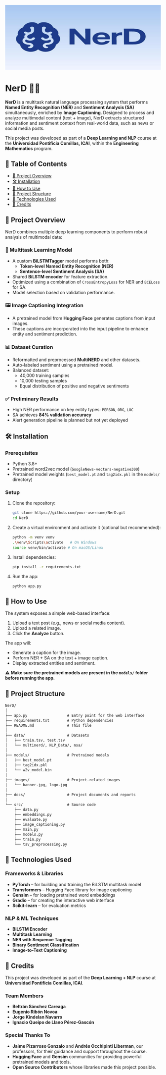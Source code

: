 
![NerD Banner](images/banner.jpg)

# NerD 🧠📸

**NerD** is a multitask natural language processing system that performs **Named Entity Recognition (NER)** and **Sentiment Analysis (SA)** simultaneously, enriched by **Image Captioning**. Designed to process and analyze multimodal content (text + image), NerD extracts structured information and sentiment context from real-world data, such as news or social media posts.

This project was developed as part of a **Deep Learning and NLP** course at the **Universidad Pontificia Comillas, ICAI**, within the **Engineering Mathematics** program.

## 📜 Table of Contents
- [📌 Project Overview](#-project-overview)
- [🛠️ Installation](#️-installation)
- [🚀 How to Use](#-how-to-use)
- [📂 Project Structure](#-project-structure)
- [🧠 Technologies Used](#-technologies-used)
- [🙌 Credits](#-credits)

## 📌 Project Overview

NerD combines multiple deep learning components to perform robust analysis of multimodal data:

### 🔁 Multitask Learning Model
- A custom **BiLSTMTagger** model performs both:
  - **Token-level Named Entity Recognition (NER)**
  - **Sentence-level Sentiment Analysis (SA)**
- Shared **BiLSTM encoder** for feature extraction.
- Optimized using a combination of `CrossEntropyLoss` for NER and `BCELoss` for SA.
- Model selection based on validation performance.

### 🖼️ Image Captioning Integration
- A pretrained model from **Hugging Face** generates captions from input images.
- These captions are incorporated into the input pipeline to enhance entity and sentiment prediction.

### 📊 Dataset Curation
- Reformatted and preprocessed **MultiNERD** and other datasets.
- Auto-labeled sentiment using a pretrained model.
- Balanced dataset:
  - 40,000 training samples
  - 10,000 testing samples
  - Equal distribution of positive and negative sentiments

### ✅ Preliminary Results
- High NER performance on key entity types: `PERSON`, `ORG`, `LOC`
- SA achieves **84% validation accuracy**
- Alert generation pipeline is planned but not yet deployed

## 🛠️ Installation

### Prerequisites
- Python 3.8+
- Pretrained word2vec model (`GoogleNews-vectors-negative300`)
- Pretrained model weights (`best_model.pt` and `tag2idx.pkl` in the `models/` directory)

### Setup

1. Clone the repository:
   ```bash
   git clone https://github.com/your-username/NerD.git
   cd NerD
   ```
   
2. Create a virtual environment and activate it (optional but recommended):
   ```bash
   python -m venv venv
   .\venv\Scripts\activate   # On Windows
   source venv/bin/activate # On macOS/Linux
   ```

3. Install dependencies:
   ```bash
   pip install -r requirements.txt
   ```

4. Run the app:
   ```bash
   python app.py
   ```

## 🚀 How to Use

The system exposes a simple web-based interface:

1. Upload a text post (e.g., news or social media content).
2. Upload a related image.
3. Click the **Analyze** button.

The app will:

- Generate a caption for the image.
- Perform NER + SA on the text + image caption.
- Display extracted entities and sentiment.

⚠️ **Make sure the pretrained models are present in the `models/` folder before running the app.**

## 📂 Project Structure

```plaintext
NerD/
│
├── app.py                  # Entry point for the web interface
├── requirements.txt        # Python dependencies
├── README.md               # This file
│
├── data/                   # Datasets
│   ├── train.tsv, test.tsv
│   └── multinerd/, NLP_Data/, nsa/
│
├── models/                 # Pretrained models
│   ├── best_model.pt
│   ├── tag2idx.pkl
│   └── w2v_model.bin
│
├── images/                 # Project-related images
│   └── banner.jpg, logo.jpg
│
├── docs/                   # Project documents and reports
│
└── src/                    # Source code
    ├── data.py
    ├── embeddings.py
    ├── evaluate.py
    ├── image_captioning.py
    ├── main.py
    ├── models.py
    ├── train.py
    └── tsv_preprocessing.py
```


## 🧠 Technologies Used

### Frameworks & Libraries

- **PyTorch** – for building and training the BiLSTM multitask model  
- **Transformers** – Hugging Face library for image captioning  
- **Gensim** – for loading pretrained word embeddings  
- **Gradio** – for creating the interactive web interface  
- **Scikit-learn** – for evaluation metrics  

### NLP & ML Techniques

- **BiLSTM Encoder**  
- **Multitask Learning**  
- **NER with Sequence Tagging**  
- **Binary Sentiment Classification**  
- **Image-to-Text Captioning**

## 🙌 Credits

This project was developed as part of the **Deep Learning + NLP** course at **Universidad Pontificia Comillas, ICAI**.

### Team Members

- **Beltrán Sánchez Careaga**
- **Eugenio Ribón Novoa**
- **Jorge Kindelan Navarro**
- **Ignacio Queipo de Llano Pérez-Gascón**

### Special Thanks To

- **Jaime Pizarroso Gonzalo** and **Andrés Occhipinti Liberman**, our professors, for their guidance and support throughout the course.  
- **Hugging Face** and **Gensim** communities for providing powerful pretrained models and tools.  
- **Open Source Contributors** whose libraries made this project possible.

